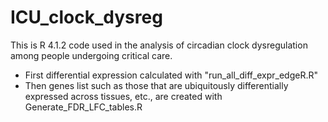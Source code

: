 # ICU_clock_dysreg
This is R 4.1.2 code used in the analysis of circadian clock dysregulation among people undergoing critical care.
<ul>
  <li>First differential expression calculated with "run_all_diff_expr_edgeR.R"</li>
<li>Then genes list such as those that are ubiquitously differentially expressed across tissues, etc., are created with Generate_FDR_LFC_tables.R</li>
</ul>
